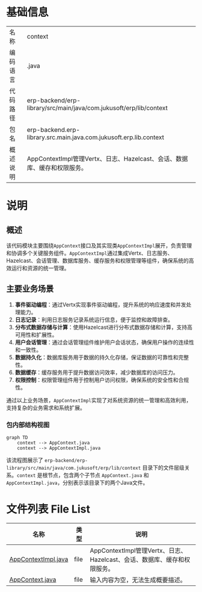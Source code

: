 # 基础信息

|      |      |
|------|------|
| 名称 | context |
| 编码语言 | .java |
| 代码路径 | erp-backend/erp-library/src/main/java/com.jukusoft/erp/lib/context |
| 包名 | erp-backend.erp-library.src.main.java.com.jukusoft.erp.lib.context |
| 概述说明 | AppContextImpl管理Vertx、日志、Hazelcast、会话、数据库、缓存和权限服务。 |

# 说明

## 概述
该代码模块主要围绕`AppContext`接口及其实现类`AppContextImpl`展开，负责管理和协调多个关键服务组件。`AppContextImpl`通过集成Vertx、日志服务、Hazelcast、会话管理、数据库服务、缓存服务和权限管理等组件，确保系统的高效运行和资源的统一管理。

## 主要业务场景
1. **事件驱动编程**：通过Vertx实现事件驱动编程，提升系统的响应速度和并发处理能力。
2. **日志记录**：利用日志服务记录系统运行信息，便于监控和故障排查。
3. **分布式数据存储与计算**：使用Hazelcast进行分布式数据存储和计算，支持高可用性和扩展性。
4. **用户会话管理**：通过会话管理组件维护用户会话状态，确保用户操作的连续性和一致性。
5. **数据持久化**：数据库服务用于数据的持久化存储，保证数据的可靠性和完整性。
6. **数据缓存**：缓存服务用于提升数据访问效率，减少数据库的访问压力。
7. **权限控制**：权限管理组件用于控制用户访问权限，确保系统的安全性和合规性。

通过以上业务场景，`AppContextImpl`实现了对系统资源的统一管理和高效利用，支持复杂的业务需求和系统扩展。


### 包内部结构视图

```mermaid
graph TD
    context --> AppContext.java
    context --> AppContextImpl.java
```

该流程图展示了 `erp-backend/erp-library/src/main/java/com.jukusoft/erp/lib/context` 目录下的文件层级关系。`context` 是根节点，包含两个子节点 `AppContext.java` 和 `AppContextImpl.java`，分别表示该目录下的两个Java文件。

# 文件列表 File List

| 名称   | 类型  | 说明 |
|-------|------|-------------|
| [AppContextImpl.java](AppContextImpl.md) | file | AppContextImpl管理Vertx、日志、Hazelcast、会话、数据库、缓存和权限服务。 |
| [AppContext.java](AppContext.md) | file | 输入内容为空，无法生成概要描述。 |


